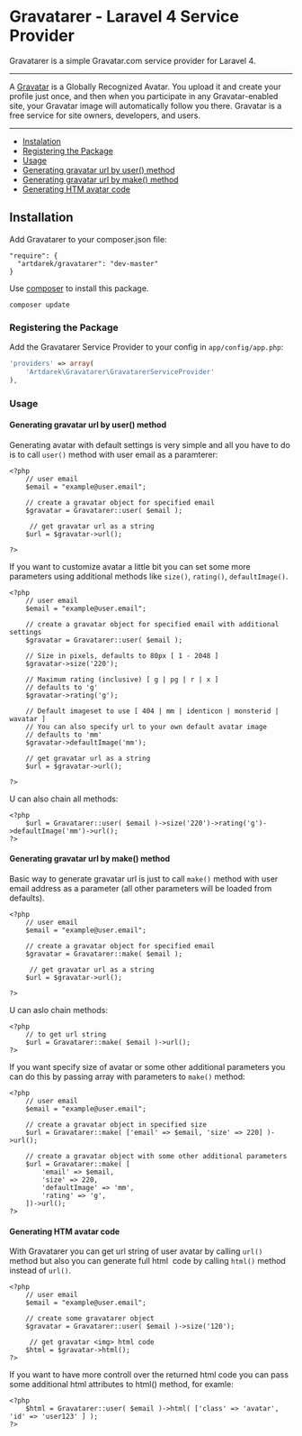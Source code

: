 # Gravatarer - Laravel 4 Service Provider
Gravatarer is a simple Gravatar.com service provider for Laravel 4. 

---

A [Gravatar](http://gravatar.com/) is a Globally Recognized Avatar. You upload it and create 
your profile just once, and then when you participate in any Gravatar-enabled site, your 
Gravatar image will automatically follow you there. Gravatar is a free service for site 
owners, developers, and users.

---

- [Instalation](#instalation)
- [Registering the Package](#registering-the-package)
- [Usage](#usage)
- [Generating gravatar url by user() method](#generating-gravatar-url-by-user-method)
- [Generating gravatar url by make() method](#generating-gravatar-url-by-make-method)
- [Generating HTM avatar code](#generating-htm-avatar-code)

## Installation

Add Gravatarer to your composer.json file:

```
"require": {
  "artdarek/gravatarer": "dev-master"
}
```

Use [composer](http://getcomposer.org) to install this package.

    composer update

### Registering the Package

Add the Gravatarer Service Provider to your config in ``app/config/app.php``:

```php
'providers' => array(
	'Artdarek\Gravatarer\GravatarerServiceProvider'
),
```

### Usage


#### Generating gravatar url by user() method

Generating avatar with default settings is very simple and all you have to do is to call 
``user()`` method with user email as a paramterer:

```
<?php
	// user email
	$email = "example@user.email";
	
	// create a gravatar object for specified email
 	$gravatar = Gravatarer::user( $email );
	 
	 // get gravatar url as a string
	$url = $gravatar->url();
	
?>
```

If you want to customize avatar a little bit you can set some more parameters using additional methods 
like ``size()``, ``rating()``, ``defaultImage()``. 

```
<?php
	// user email
	$email = "example@user.email";
	
	// create a gravatar object for specified email with additional settings
 	$gravatar = Gravatarer::user( $email );
 	
 	// Size in pixels, defaults to 80px [ 1 - 2048 ]
	$gravatar->size('220'); 
	
	// Maximum rating (inclusive) [ g | pg | r | x ]	
	// defaults to 'g'
	$gravatar->rating('g');
	
	// Default imageset to use [ 404 | mm | identicon | monsterid | wavatar ]
	// You can also specify url to your own default avatar image
	// defaults to 'mm'
	$gravatar->defaultImage('mm');
	
	// get gravatar url as a string
	$url = $gravatar->url();

?>
```

U can also chain all methods:

```
<?php
 	$url = Gravatarer::user( $email )->size('220')->rating('g')->defaultImage('mm')->url();
?>
```


#### Generating gravatar url by make() method

Basic way to generate gravatar url is just to call ``make()`` method with 
user email address as a parameter (all other parameters will be loaded from defaults). 

```
<?php
	// user email
	$email = "example@user.email";
	
	// create a gravatar object for specified email
 	$gravatar = Gravatarer::make( $email );
	 
	 // get gravatar url as a string
	$url = $gravatar->url();
	
?>
```

U can aslo chain methods:

```
<?php
	// to get url string
	$url = Gravatarer::make( $email )->url();
?>
```

If you want specify size of avatar or some other additional parameters you can do this 
by passing array with parameters to ``make()`` method:

```
<?php
	// user email
	$email = "example@user.email";
	
	// create a gravatar object in specified size
 	$url = Gravatarer::make( ['email' => $email, 'size' => 220] )->url();

	// create a gravatar object with some other additional parameters
 	$url = Gravatarer::make( [
 		'email' => $email, 
 		'size' => 220, 
 		'defaultImage' => 'mm',
 		'rating' => 'g',
 	])->url();
?>
```


#### Generating HTM avatar code

With Gravatarer you can get url string of user avatar by calling ``url()`` method 
but also you can generate full html <img> code by calling ``html()`` method instead of ``url()``. 
	
```
<?php
	// user email
	$email = "example@user.email";
	
	// create some gravatarer object 
 	$gravatar = Gravatarer::user( $email )->size('120');
 	
	 // get gravatar <img> html code
	$html = $gravatar->html();
?>
```

If you want to have more controll over 
the returned html code you can pass some additional html attributes to html() method, for examle:

```
<?php
	$html = Gravatarer::user( $email )->html( ['class' => 'avatar', 'id' => 'user123' ] );
?>
```

